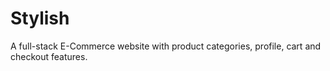 # Stylish

A full-stack E-Commerce website with product categories, profile, cart and checkout features.
